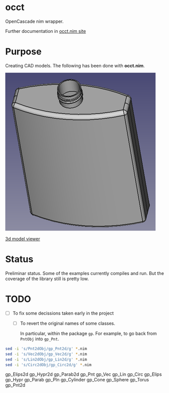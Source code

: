 # occt
OpenCascade nim wrapper.

Further documentation in [occt.nim site](https://mantielero.github.io/occt-site/)

# Purpose
Creating CAD models. The following has been done with **occt.nim**.

![](./examples/bottle.png)

[3d model viewer](https://3dviewer.net/embed.html#model=https://raw.githubusercontent.com/mantielero/occt.nim/main/examples/bottle.stp$camera=-8.39009,-87.10222,124.60955,0.00000,0.00000,38.50000,0.00000,1.00000,0.00000,45.00000$cameramode=perspective$envsettings=fishermans_bastion,off$backgroundcolor=255,255,255,255$defaultcolor=200,200,200$edgesettings=off,0,0,0,1)


# Status
Preliminar status. Some of the examples currently compiles and run. But the coverage of the library still is pretty low.

# TODO
- [ ] To fix some decissions taken early in the project

  - [ ] To revert the original names of some classes. 
    
    In particular, within the package `gp`. For example, to go back from `PntObj`
    into `gp_Pnt`.

```sh
sed -i 's/Pnt2dObj/gp_Pnt2d/g' *.nim
sed -i 's/Vec2dObj/gp_Vec2d/g' *.nim
sed -i 's/Lin2dObj/gp_Lin2d/g' *.nim
sed -i 's/Circ2dObj/gp_Circ2d/g' *.nim
```

gp_Elips2d
gp_Hypr2d
gp_Parab2d
gp_Pnt
gp_Vec
gp_Lin
gp_Circ
gp_Elips
gp_Hypr
gp_Parab
gp_Pln
gp_Cylinder
gp_Cone
gp_Sphere
gp_Torus
gp_Pnt2d